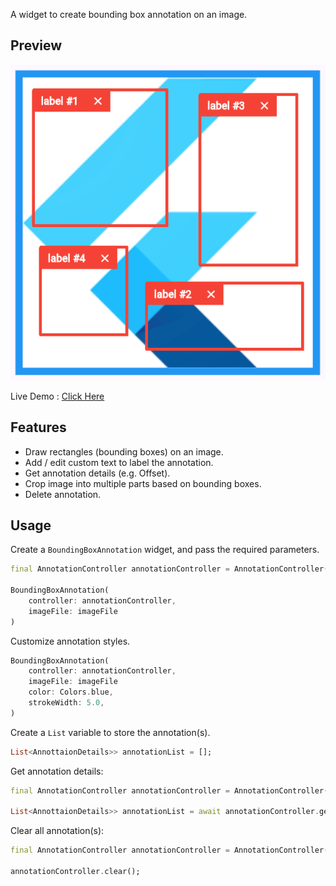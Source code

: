 A widget to create bounding box annotation on an image.

## Preview
[<img src="assets/preview.png">](https://github.com/Accel03/bounding_box_annotation/raw/main/assets/preview.png)

Live Demo   :
[Click Here](https://accel03.github.io/bounding_box_annotation_demo/)



## Features
- Draw rectangles (bounding boxes) on an image.
- Add / edit custom text to label the annotation.
- Get annotation details (e.g. Offset).
- Crop image into multiple parts based on bounding boxes.
- Delete annotation.



## Usage
Create a `BoundingBoxAnnotation` widget, and pass the required parameters.
``` dart
final AnnotationController annotationController = AnnotationController();

BoundingBoxAnnotation(
    controller: annotationController,
    imageFile: imageFile
)
```


Customize annotation styles.
``` dart
BoundingBoxAnnotation(
    controller: annotationController,
    imageFile: imageFile
    color: Colors.blue,
    strokeWidth: 5.0,
)
```


Create a `List` variable to store the annotation(s).
``` dart
List<AnnottaionDetails>> annotationList = [];
```


Get annotation details:
``` dart
final AnnotationController annotationController = AnnotationController();

List<AnnottaionDetails>> annotationList = await annotationController.getData();
```


Clear all annotation(s):
``` dart
final AnnotationController annotationController = AnnotationController();

annotationController.clear();
```



